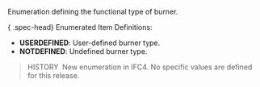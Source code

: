 Enumeration defining the functional type of burner.

{ .spec-head}
Enumerated Item Definitions:

* **USERDEFINED**: User-defined burner type.
* **NOTDEFINED**: Undefined burner type.

> HISTORY&nbsp; New enumeration in IFC4. No specific values are defined for this release.